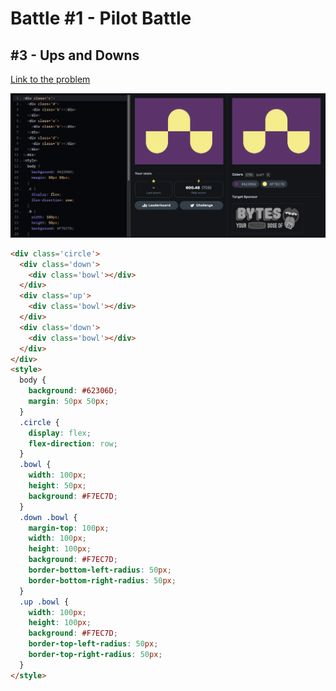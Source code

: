 # Battle #1 - Pilot Battle

## #3 - Ups and Downs

[Link to the problem](https://cssbattle.dev/play/4)

![result](../../Images/Battle%201/4-Ups&Downs.png)

```html
<div class='circle'>
  <div class='down'>
    <div class='bowl'></div>
  </div>
  <div class='up'>
    <div class='bowl'></div>
  </div>
  <div class='down'>
    <div class='bowl'></div>
  </div>
</div>
<style>
  body {
    background: #62306D;
    margin: 50px 50px;
  }
  .circle {
    display: flex;
    flex-direction: row;
  }
  .bowl {
    width: 100px;
    height: 50px;
    background: #F7EC7D;
  }
  .down .bowl {
    margin-top: 100px;
    width: 100px;
    height: 100px;
    background: #F7EC7D;
    border-bottom-left-radius: 50px;
    border-bottom-right-radius: 50px;
  }
  .up .bowl {
    width: 100px;
    height: 100px;
    background: #F7EC7D;
    border-top-left-radius: 50px;
    border-top-right-radius: 50px;
  }
</style>
```